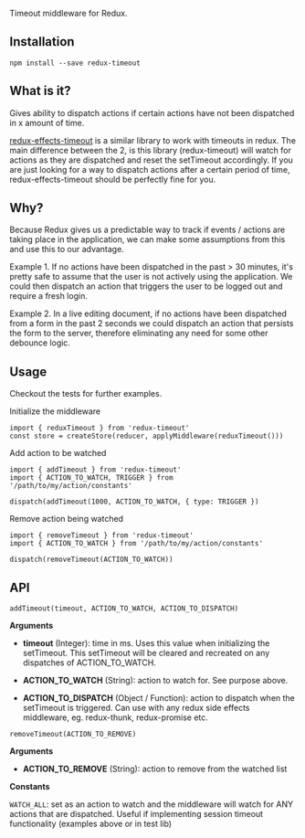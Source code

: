 Timeout middleware for Redux.

Installation
---
```
npm install --save redux-timeout
```

What is it?
---
Gives ability to dispatch actions if certain actions have not been dispatched in x amount of time.

[redux-effects-timeout](https://github.com/redux-effects/redux-effects-timeout) is a similar library to work with timeouts in redux.  The main difference between the 2, is this library (redux-timeout) will watch for actions as they are dispatched and reset the setTimeout accordingly.  If you are just looking for a way to dispatch actions after a certain period of time, redux-effects-timeout should be perfectly fine for you.

Why?
---
Because Redux gives us a predictable way to track if events / actions are taking place in the application, we can make some assumptions from this and use this to our advantage.  

Example 1. If no actions have been dispatched in the past > 30 minutes, it's pretty safe to assume that the user is not actively using the application.  We could then dispatch an action that triggers the user to be logged out and require a fresh login.

Example 2. In a live editing document, if no actions have been dispatched from a form in the past 2 seconds we could dispatch an action that persists the form to the server, therefore eliminating any need for some other debounce logic.

Usage
---
Checkout the tests for further examples.

Initialize the middleware
```
import { reduxTimeout } from 'redux-timeout'
const store = createStore(reducer, applyMiddleware(reduxTimeout()))
```

Add action to be watched
```
import { addTimeout } from 'redux-timeout'
import { ACTION_TO_WATCH, TRIGGER } from '/path/to/my/action/constants'

dispatch(addTimeout(1000, ACTION_TO_WATCH, { type: TRIGGER })
```

Remove action being watched
```
import { removeTimeout } from 'redux-timeout'
import { ACTION_TO_WATCH } from '/path/to/my/action/constants'

dispatch(removeTimeout(ACTION_TO_WATCH))
```

API
---
```
addTimeout(timeout, ACTION_TO_WATCH, ACTION_TO_DISPATCH)
```
**Arguments**

+ **timeout** (Integer): time in ms.  Uses this value when initializing the setTimeout.  This setTimeout will be cleared and recreated on any dispatches of ACTION_TO_WATCH.

+ **ACTION_TO_WATCH** (String): action to watch for. See purpose above.

+ **ACTION_TO_DISPATCH** (Object / Function): action to dispatch when the setTimeout is triggered.  Can use with any redux side effects middleware, eg. redux-thunk, redux-promise etc.

```
removeTimeout(ACTION_TO_REMOVE)
```
**Arguments**

+ **ACTION_TO_REMOVE** (String): action to remove from the watched list

**Constants**

```WATCH_ALL```: set as an action to watch and the middleware will watch for ANY actions that are dispatched.  Useful if implementing session timeout functionality (examples above or in test lib)

